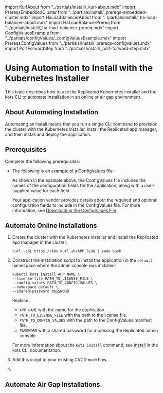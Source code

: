 import KurlAbout from "../partials/install/_kurl-about.mdx"
import PrereqsEmbeddedCluster from "../partials/install/_prereqs-embedded-cluster.mdx"
import HaLoadBalancerAbout from "../partials/install/_ha-load-balancer-about.mdx"
import HaLoadBalancerPrereq from "../partials/install/_ha-load-balancer-prereq.mdx"
import ConfigValuesExample from "../partials/configValues/_configValuesExample.mdx"
import PrereqsConfigValues from "../partials/install/_prereqs-configvalues.mdx"
import PortForwardStep from "../partials/install/_port-forward-step.mdx"

# Using Automation to Install with the Kubernetes Installer

This topic describes how to use the Replicated Kubernetes installer and the kots CLI to automate installation in an online or air gap environment.

## About Automating Installation

Automating an install means that you run a single CLI command to provision the cluster with the Kubernetes installer, install the Replicated app manager, and then install and deploy the application.

## Prerequisites

Complete the following prerequisites:

<PrereqsEmbeddedCluster/>

<HaLoadBalancerPrereq/>

* <PrereqsConfigValues/>

    The following is an example of a ConfigValues file:

    <ConfigValuesExample/>

    As shown in the example above, the ConfigValues file includes the names of the configuration fields for the application, along with a user-supplied value for each field.

    Your application vendor provides details about the required and optional configuration fields to include in the ConfigValues file. For more information, see [Downloading the ConfigValues File](/vendor/releases-configvalues).

## Automate Online Installations

1. Create the cluster with the Kubernetes installer and install the Replicated app manager in the cluster:

   ```
   curl -sSL https://k8s.kurl.sh/APP_SLUG | sudo bash
   ```

1. Construct the installation script to install the application in the `default` namespace where the admin console was installed:

    ```
    kubectl kots install APP_NAME \
    --license-file PATH_TO_LICENSE_FILE \
    --config-values PATH_TO_CONFIG_VALUES \
    --namespace default \
    --shared-password PASSWORD
    ```

    Replace:
    * `APP_NAME` with the name for the application.
    * `PATH_TO_LICENSE_FILE` with the path to the license file.
    * `PATH_TO_CONFIG_VALUES` with the path to the ConfigValues manifest file.
    * `PASSWORD` with a shared password for accessing the Replicated admin console.

    For more information about the `kots install` command, see [install](/reference/kots-cli-install) in the kots CLI documentation.

1. Add this script to your existing CI/CD workflow.

1. <PortForwardStep/>

## Automate Air Gap Installations